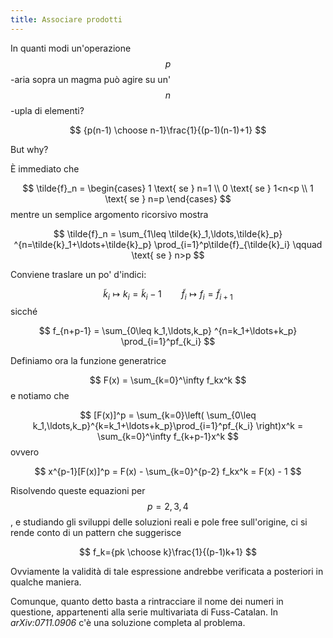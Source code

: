```yaml
---
title: Associare prodotti
---
```


In quanti modi un'operazione $$p$$-aria sopra un magma può agire su un'$$n$$-upla di elementi?

$$
{p(n-1) \choose n-1}\frac{1}{(p-1)(n-1)+1}
$$

But why?

È immediato che

$$
\tilde{f}_n =
  \begin{cases}
    1 \text{ se } n=1 \\
    0 \text{ se } 1<n<p \\
    1 \text{ se } n=p
  \end{cases}
$$
mentre un semplice argomento ricorsivo mostra

$$
\tilde{f}_n =
  \sum_{1\leq \tilde{k}_1,\ldots,\tilde{k}_p}
      ^{n=\tilde{k}_1+\ldots+\tilde{k}_p}
    \prod_{i=1}^p\tilde{f}_{\tilde{k}_i} \qquad \text{ se } n>p
$$

Conviene traslare un po' d'indici:

$$
\tilde{k}_i\mapsto k_i=\tilde{k}_i-1 \qquad \tilde{f}_i\mapsto f_i=\tilde{f}_{i+1}
$$
sicché

$$
f_{n+p-1} =
  \sum_{0\leq k_1,\ldots,k_p}
      ^{n=k_1+\ldots+k_p}
    \prod_{i=1}^pf_{k_i}
$$

Definiamo ora la funzione generatrice

$$
F(x) = \sum_{k=0}^\infty f_kx^k
$$
e notiamo che

$$
[F(x)]^p
  = \sum_{k=0}\left(
     \sum_{0\leq k_1,\ldots,k_p}^{k=k_1+\ldots+k_p}\prod_{i=1}^pf_{k_i}
     \right)x^k
  = \sum_{k=0}^\infty f_{k+p-1}x^k
$$
ovvero

$$
x^{p-1}[F(x)]^p
  = F(x) - \sum_{k=0}^{p-2} f_kx^k
  = F(x) - 1
$$

Risolvendo queste equazioni per $$p=2,3,4$$, e studiando gli sviluppi delle soluzioni reali e pole free sull'origine, ci si rende conto di un pattern che suggerisce

$$
f_k={pk \choose k}\frac{1}{(p-1)k+1}
$$

Ovviamente la validità di tale espressione andrebbe verificata a posteriori in qualche maniera.

Comunque, quanto detto basta a rintracciare il nome dei numeri in questione, appartenenti alla serie multivariata di Fuss-Catalan. In *arXiv:0711.0906* c'è una soluzione completa al problema.